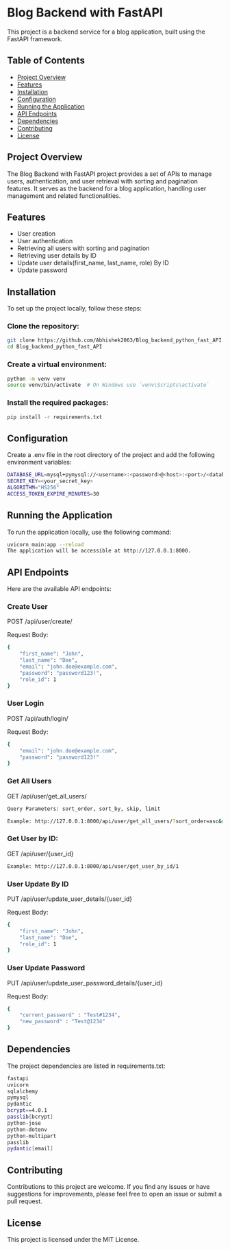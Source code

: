 # Blog Backend with FastAPI

This project is a backend service for a blog application, built using the FastAPI framework.

## Table of Contents

- [Project Overview](#project-overview)
- [Features](#features)
- [Installation](#installation)
- [Configuration](#configuration)
- [Running the Application](#running-the-application)
- [API Endpoints](#api-endpoints)
- [Dependencies](#dependencies)
- [Contributing](#contributing)
- [License](#license)

## Project Overview

The Blog Backend with FastAPI project provides a set of APIs to manage users, authentication, and user retrieval with sorting and pagination features. It serves as the backend for a blog application, handling user management and related functionalities.

## Features

- User creation
- User authentication
- Retrieving all users with sorting and pagination
- Retrieving user details by ID
- Update user details(first_name, last_name, role) By ID
- Update password 

## Installation

To set up the project locally, follow these steps:

### Clone the repository:

```bash
git clone https://github.com/Abhishek2063/Blog_backend_python_fast_API.git
cd Blog_backend_python_fast_API
```

### Create a virtual environment:

```bash
python -m venv venv
source venv/bin/activate  # On Windows use `venv\Scripts\activate`
```

### Install the required packages:

```bash
pip install -r requirements.txt
```

## Configuration

Create a .env file in the root directory of the project and add the following environment variables:

```bash
DATABASE_URL=mysql+pymysql://<username>:<password>@<host>:<port>/<database_name>
SECRET_KEY=<your_secret_key>
ALGORITHM="HS256"
ACCESS_TOKEN_EXPIRE_MINUTES=30
```

## Running the Application

To run the application locally, use the following command:

```bash
uvicorn main:app --reload
The application will be accessible at http://127.0.0.1:8000.
```

## API Endpoints

Here are the available API endpoints:

### Create User

POST /api/user/create/

Request Body:

```bash
{
    "first_name": "John",
    "last_name": "Doe",
    "email": "john.doe@example.com",
    "password": "password123!",
    "role_id": 1
}
```

### User Login

POST /api/auth/login/

Request Body:

```bash
{
    "email": "john.doe@example.com",
    "password": "password123!"
}
```

### Get All Users

GET /api/user/get_all_users/

```bash
Query Parameters: sort_order, sort_by, skip, limit

Example: http://127.0.0.1:8000/api/user/get_all_users/?sort_order=asc&sort_by=email&skip=0&limit=10
```

### Get User by ID:

GET /api/user/{user_id}

```bash
Example: http://127.0.0.1:8000/api/user/get_user_by_id/1
```

### User Update By ID

PUT /api/user/update_user_details/{user_id}

Request Body:

```bash
{
    "first_name": "John",
    "last_name": "Doe",
    "role_id": 1
}
```

### User Update Password

PUT /api/user/update_user_password_details/{user_id}

Request Body:

```bash
{
    "current_password" : "Test#1234",
    "new_password" : "Test@1234"
}
```

## Dependencies

The project dependencies are listed in requirements.txt:

```bash
fastapi
uvicorn
sqlalchemy
pymysql
pydantic
bcrypt==4.0.1
passlib[bcrypt]
python-jose
python-dotenv
python-multipart
passlib
pydantic[email]
```

## Contributing

Contributions to this project are welcome. If you find any issues or have suggestions for improvements, please feel free to open an issue or submit a pull request.

## License

This project is licensed under the MIT License.
